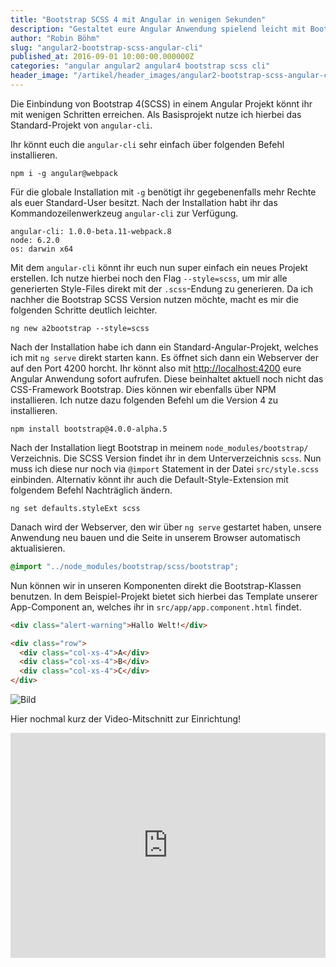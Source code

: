 ```yaml
---
title: "Bootstrap SCSS 4 mit Angular in wenigen Sekunden"
description: "Gestaltet eure Angular Anwendung spielend leicht mit Bootstrap und SCSS. Hier erhaltet ihr eine einfache Schritt-für-Schritt-Anleitung."
author: "Robin Böhm"
slug: "angular2-bootstrap-scss-angular-cli"
published_at: 2016-09-01 10:00:00.000000Z
categories: "angular angular2 angular4 bootstrap scss cli"
header_image: "/artikel/header_images/angular2-bootstrap-scss-angular-cli.jpg"
---
```


Die Einbindung von Bootstrap 4(SCSS) in einem Angular Projekt könnt ihr mit wenigen Schritten erreichen.
Als Basisprojekt nutze ich hierbei das Standard-Projekt von `angular-cli`.

Ihr könnt euch die `angular-cli` sehr einfach über folgenden Befehl installieren.

```shell
npm i -g angular@webpack
```

Für die globale Installation mit `-g` benötigt ihr gegebenenfalls mehr Rechte als euer Standard-User besitzt.
Nach der Installation habt ihr das Kommandozeilenwerkzeug `angular-cli` zur Verfügung.

```shell
angular-cli: 1.0.0-beta.11-webpack.8
node: 6.2.0
os: darwin x64
```

Mit dem `angular-cli` könnt ihr euch nun super einfach ein neues Projekt erstellen. Ich nutze hierbei noch den Flag `--style=scss`, um mir alle generierten Style-Files direkt mit der `.scss`-Endung zu generieren. Da ich nachher die Bootstrap SCSS Version nutzen möchte, macht es mir die folgenden Schritte deutlich leichter.

```shell
ng new a2bootstrap --style=scss
```

Nach der Installation habe ich dann ein Standard-Angular-Projekt, welches ich mit `ng serve` direkt starten kann. Es öffnet sich dann ein Webserver der auf den Port 4200 horcht. Ihr könnt also mit <a href="http://localhost:4200">http://localhost:4200</a> eure Angular Anwendung sofort aufrufen. Diese beinhaltet aktuell noch nicht das CSS-Framework Bootstrap. Dies können wir ebenfalls über NPM installieren. Ich nutze dazu folgenden Befehl um die Version 4 zu installieren.

```shell
npm install bootstrap@4.0.0-alpha.5
```

Nach der Installation liegt Bootstrap in meinem `node_modules/bootstrap/` Verzeichnis. Die SCSS Version findet ihr in dem Unterverzeichnis `scss`. Nun muss ich diese nur noch via `@import` Statement in der Datei `src/style.scss` einbinden. Alternativ könnt ihr auch die Default-Style-Extension mit folgendem Befehl Nachträglich ändern.

```shell
ng set defaults.styleExt scss
```

Danach wird der Webserver, den wir über `ng serve` gestartet haben, unsere Anwendung neu bauen und die Seite in unserem Browser automatisch aktualisieren.

```css
@import "../node_modules/bootstrap/scss/bootstrap";
```

Nun können wir in unseren Komponenten direkt die Bootstrap-Klassen benutzen. In dem Beispiel-Projekt bietet sich hierbei das Template unserer App-Component an, welches ihr in `src/app/app.component.html` findet.

```html
<div class="alert-warning">Hallo Welt!</div>

<div class="row">
  <div class="col-xs-4">A</div>
  <div class="col-xs-4">B</div>
  <div class="col-xs-4">C</div>
</div>
```

![Bild](medium_Screen-Shot-2016-09-01-at-19.00.45.png?v=63639968496)

Hier nochmal kurz der Video-Mitschnitt zur Einrichtung!

<iframe width="100%" height="360" src="https://www.youtube.com/embed/u1_IeSkM1yc" frameborder="0" allowfullscreen></iframe>
